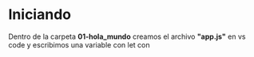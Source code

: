 # Iniciando
Dentro de la carpeta **01-hola_mundo** creamos el archivo **"app.js"** en vs code y escribimos una variable con let con 